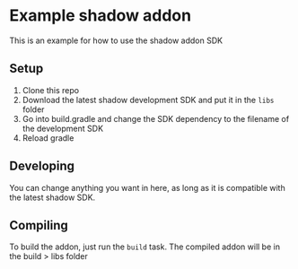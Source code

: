 # Example shadow addon
This is an example for how to use the shadow addon SDK
## Setup
1. Clone this repo
2. Download the latest shadow development SDK and put it in the `libs` folder
3. Go into build.gradle and change the SDK dependency to the filename of the development SDK
4. Reload gradle
## Developing
You can change anything you want in here, as long as it is compatible with the latest shadow SDK.
## Compiling
To build the addon, just run the `build` task. The compiled addon will be in the build > libs folder